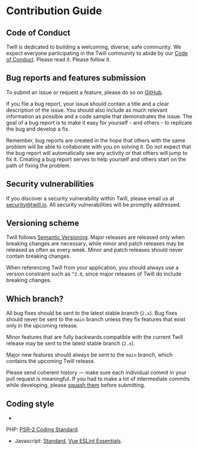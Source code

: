 # Contribution Guide

## Code of Conduct

Twill is dedicated to building a welcoming, diverse, safe community. We expect everyone participating in the Twill
community to abide by our [Code of Conduct](https://github.com/area17/twill/blob/main/CODE_OF_CONDUCT.md). Please read
it. Please follow it.

## Bug reports and features submission

To submit an issue or request a feature, please do so on [GitHub](https://github.com/area17/twill/issues).

If you file a bug report, your issue should contain a title and a clear description of the issue. You should also
include as much relevant information as possible and a code sample that demonstrates the issue. The goal of a bug report
is to make it easy for yourself - and others - to replicate the bug and develop a fix.

Remember, bug reports are created in the hope that others with the same problem will be able to collaborate with you on
solving it. Do not expect that the bug report will automatically see any activity or that others will jump to fix it.
Creating a bug report serves to help yourself and others start on the path of fixing the problem.

## Security vulnerabilities

If you discover a security vulnerability within Twill, please email us at [security@twill.io](mailto:security@twill.io).
All security vulnerabilities will be promptly addressed.

## Versioning scheme

Twill follows [Semantic Versioning](https://semver.org/). Major releases are released only when breaking changes are
necessary, while minor and patch releases may be released as often as every week. Minor and patch releases should never
contain breaking changes.

When referencing Twill from your application, you should always use a version constraint such as `^2.0`, since major
releases of Twill do include breaking changes.

## Which branch?

All bug fixes should be sent to the latest stable branch (`2.x`). Bug fixes should never be sent to the `main` branch
unless they fix features that exist only in the upcoming release.

Minor features that are fully backwards compatible with the current Twill release may be sent to the latest stable
branch (`2.x`).

Major new features should always be sent to the `main` branch, which contains the upcoming Twill release.

Please send coherent history — make sure each individual commit in your pull request is meaningful. If you had to make a
lot of intermediate commits while developing,
please [squash them](http://www.git-scm.com/book/en/v2/Git-Tools-Rewriting-History#Changing-Multiple-Commit-Messages)
before submitting.

## Coding style

-
PHP: [PSR-2 Coding Standard](https://github.com/php-fig/fig-standards/blob/master/accepted/PSR-2-coding-style-guide.md).
- Javascript: [Standard](https://standardjs.com/), [Vue ESLint Essentials](https://github.com/vuejs/eslint-plugin-vue).
